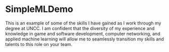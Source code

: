 # SimpleMLDemo
This is an example of some of the skills I have gained as I work through my degree at UNCC.
I am confident that the diversity of my experience and knowledge in game and software development, computer networking, and applied machine learning will allow me to seamlessly transition my skills and talents to this role on your team.
